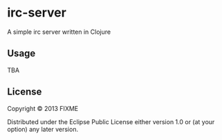 # irc-server

A simple irc server written in Clojure

## Usage

TBA

## License

Copyright © 2013 FIXME

Distributed under the Eclipse Public License either version 1.0 or (at
your option) any later version.
